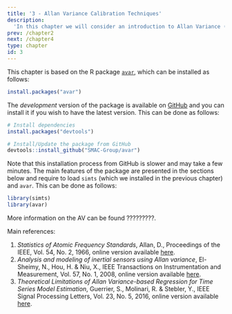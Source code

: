 ```yaml
---
title: '3 - Allan Variance Calibration Techniques'
description:
  'In this chapter we will consider an introduction to Allan Variance (AV) -based analysis. This chapter is based on the R package avar.'
prev: /chapter2
next: /chapter4
type: chapter
id: 3
---
```


<exercise id="0" title="Introduction" type="slides">

<slides source="chapter1_01_introduction">
</slides>

</exercise>

<exercise id="1" title="General Information">

This chapter is based on the R package [`avar`](https://smac-group.github.io/avar/index.html), which can be installed as follows:

```r
install.packages("avar")
```

The *development* version of the package is available on [GitHub](https://github.com/SMAC-Group/avar) and you can install it if you wish to have the latest version. This can be done as follows:

```r
# Install dependencies
install.packages("devtools")

# Install/Update the package from GitHub
devtools::install_github("SMAC-Group/avar")
```

Note that this installation process from GitHub is slower and may take a few minutes. The main features of the package are presented in the sections below and require to load `simts` (which we installed in the previous chapter) and `avar`. This can be done as follows:

```r
library(simts)
library(avar)
```

More information on the AV can be found ?????????. 

Main references:

1. *Statistics of Atomic Frequency Standards*, Allan, D., Proceedings of the IEEE, Vol. 54, No. 2, 1966, online version available [here](https://ieeexplore.ieee.org/document/1446564).
2. *Analysis and modeling of inertial sensors using Allan variance*, El-Sheimy, N., Hou, H. & Niu, X., IEEE Transactions on Instrumentation and Measurement,  Vol. 57, No. 1, 2008, online version available [here](https://ieeexplore.ieee.org/abstract/document/4404126). 
3. *Theoretical Limitations of Allan Variance-based Regression for Time Series Model Estimation*, Guerrier, S., Molinari, R. & Stebler, Y.,	IEEE Signal Processing Letters, Vol. 23, No. 5, 2016, online version available [here](https://ieeexplore.ieee.org/document/7433406).  

</exercise>

<exercise id="2" title="Computing the Allan Variance">

<slides source="chapter3_01"> 
</slides>

</exercise>

<exercise id="3" title="Computing the Allan Variance of an IMU">

<slides source="chapter3_02"> 
</slides>

</exercise>

<exercise id="4" title="Allan Variance-based Regression for Time Series Model Estimation">

<slides source="chapter3_03"> 
</slides>

</exercise>

<exercise id="5" title="Exercises">

<exercise id="6" title="Exercise 1">
 
</exercise>

<exercise id="7" title="Exercise 2">
 
</exercise>

<exercise id="8" title="Exercise 3">
 
</exercise>

<exercise id="9" title="Exercise 4">
 
</exercise>

</exercise>

